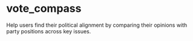 # vote_compass
Help users find their political alignment by comparing their opinions with party positions across key issues.

